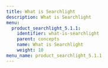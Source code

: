 ```yaml
---
title: What is Searchlight
description: What is Searchlight
menu:
  product_searchlight_5.1.1:
    identifier: what-is-searchlight
    parent: concepts
    name: What is Searchlight
    weight: 10
menu_name: product_searchlight_5.1.1
---
```

